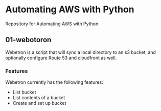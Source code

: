 # Automating AWS with Python
Repository for Automating AWS with Python

## 01-webotoron

Webetron is a script that will sync a local directory to an s3 bucket, and optionally configure Route 53 and
cloudfront as well.

### Features

Webetron currently has the following features:

- List bucket
- List contents of a bucket
- Create and set up bucket

